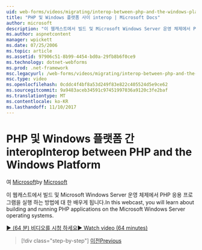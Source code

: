 ```yaml
---
uid: web-forms/videos/migrating/interop-between-php-and-the-windows-platform
title: "PHP 및 Windows 플랫폼 사이 interop | Microsoft Docs"
author: microsoft
description: "이 웹캐스트에서 빌드 및 Microsoft Windows Server 운영 체제에서 PHP 응용 프로그램을 실행 하는 방법에 대 한 배우게 됩니다."
ms.author: aspnetcontent
manager: wpickett
ms.date: 07/25/2006
ms.topic: article
ms.assetid: 97906c51-8b99-4454-bd0a-29fb8b6f0ce9
ms.technology: dotnet-webforms
ms.prod: .net-framework
msc.legacyurl: /web-forms/videos/migrating/interop-between-php-and-the-windows-platform
msc.type: video
ms.openlocfilehash: 0cddc4f4bf8a53d249f83e822c405524d5e9ce62
ms.sourcegitcommit: 9a9483aceb34591c97451997036a9120c3fe2baf
ms.translationtype: MT
ms.contentlocale: ko-KR
ms.lasthandoff: 11/10/2017
---
```

<a name="interop-between-php-and-the-windows-platform"></a><span data-ttu-id="303dc-103">PHP 및 Windows 플랫폼 간 interop</span><span class="sxs-lookup"><span data-stu-id="303dc-103">Interop between PHP and the Windows Platform</span></span>
====================
<span data-ttu-id="303dc-104">여 [Microsoft](https://github.com/microsoft)</span><span class="sxs-lookup"><span data-stu-id="303dc-104">by [Microsoft](https://github.com/microsoft)</span></span>

<span data-ttu-id="303dc-105">이 웹캐스트에서 빌드 및 Microsoft Windows Server 운영 체제에서 PHP 응용 프로그램을 실행 하는 방법에 대 한 배우게 됩니다.</span><span class="sxs-lookup"><span data-stu-id="303dc-105">In this webcast, you will learn about building and running PHP applications on the Microsoft Windows Server operating systems.</span></span>

[<span data-ttu-id="303dc-106">&#9654; (64 분) 비디오를 시청 하세요</span><span class="sxs-lookup"><span data-stu-id="303dc-106">&#9654; Watch video (64 minutes)</span></span>](https://channel9.msdn.com/Blogs/ASP-NET-Site-Videos/interop-between-php-and-the-windows-platform)

>[!div class="step-by-step"]
[<span data-ttu-id="303dc-107">이전</span><span class="sxs-lookup"><span data-stu-id="303dc-107">Previous</span></span>](introduction-to-aspnet-for-coldfusion-developers-building-an-aspnet-application.md)
